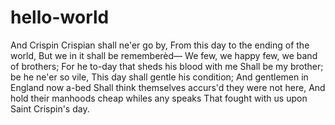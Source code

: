 # hello-world

And Crispin Crispian shall ne'er go by,
From this day to the ending of the world,
But we in it shall be rememberèd—
We few, we happy few, we band of brothers;
For he to-day that sheds his blood with me
Shall be my brother; be he ne'er so vile,
This day shall gentle his condition;
And gentlemen in England now a-bed
Shall think themselves accurs'd they were not here,
And hold their manhoods cheap whiles any speaks
That fought with us upon Saint Crispin's day. 
